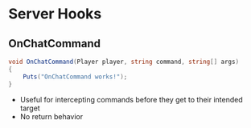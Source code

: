 # Server Hooks

## OnChatCommand

``` csharp
void OnChatCommand(Player player, string command, string[] args)
{
    Puts("OnChatCommand works!");
}
```

 * Useful for intercepting commands before they get to their intended target
 * No return behavior
